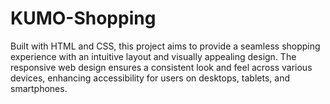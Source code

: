 # KUMO-Shopping
 Built with HTML and CSS, this project aims to provide a seamless shopping experience with an intuitive layout and visually appealing design. The responsive web design ensures a consistent look and feel across various devices, enhancing accessibility for users on desktops, tablets, and smartphones.
